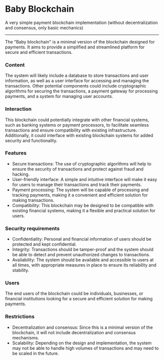 # Baby Blockchain
A very simple payment blockchain implementation (without decentralization and consensus, only basic mechanics)

------------

The "Baby blockchain" is a minimal version of the blockchain designed for payments. It aims to provide a simplified and streamlined platform for secure and efficient transactions.

### Content
The system will likely include a database to store transactions and user information, as well as a user interface for accessing and managing the transactions. Other potential components could include cryptographic algorithms for securing the transactions, a payment gateway for processing payments, and a system for managing user accounts.

### Interaction
This blockchain could potentially integrate with other financial systems, such as banking systems or payment processors, to facilitate seamless transactions and ensure compatibility with existing infrastructure. Additionally, it could interface with existing blockchain systems for added security and functionality.

### Features

- Secure transactions: The use of cryptographic algorithms will help to ensure the security of transactions and protect against fraud and hacking.
- User-friendly interface: A simple and intuitive interface will make it easy for users to manage their transactions and track their payments.
- Payment processing: The system will be capable of processing and tracking payments, making it a convenient and efficient solution for making transactions.
- Compatibility: This blockchain may be designed to be compatible with existing financial systems, making it a flexible and practical solution for users.

### Security requirements

- Confidentiality: Personal and financial information of users should be protected and kept confidential.
- Integrity: Transactions should be tamper-proof and the system should be able to detect and prevent unauthorized changes to transactions.
- Availability: The system should be available and accessible to users at all times, with appropriate measures in place to ensure its reliability and stability.

### Users
The end users of the blockchain could be individuals, businesses, or financial institutions looking for a secure and efficient solution for making payments.

### Restrictions

- Decentralization and consensus: Since this is a minimal version of the blockchain, it will not include decentralization and consensus mechanisms.
- Scalability: Depending on the design and implementation, the system may not be able to handle high volumes of transactions and may need to be scaled in the future.
